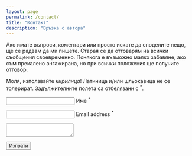 ```yaml
---
layout: page
permalink: /contact/
title: "Контакт"
description: "Връзка с автора"
---
```


Ако имате въпроси, коментари или просто искате да споделите нещо, ще се радвам да ми пишете. Старая се да отговарям на всички съобщения своевременно. Понякога е възможно малко забавяне, ако съм прекалено ангажирана, но при всички положения ще получите отговор. 

Моля, използвайте *кирилица*! Латиница и/или шльокавица не се толерират. Задължителните полета са отбелязани с <sup class="orange">*</sup>.

<form action="//formspree.io/mnmlivn@gmail.com" class="form" method="POST">
<input type="hidden" name="_subject" value="New submission!" />
<p class="name"> 
<input type="text" name="name" id="name" /> 
<label for="name">Име <sup class="orange">*</sup></label> 
</p> 
<p class="email"> 
<input type="text" name="_replyto" id="email" /> 
<label for="email">Email address <sup class="orange">*</sup></label> 
</p> 
<p class="text"> 
<textarea name="text"></textarea> 
</p> 
<p class="submit"> 
<input type="submit" value="Изпрати" /> 
</p>   
</form>